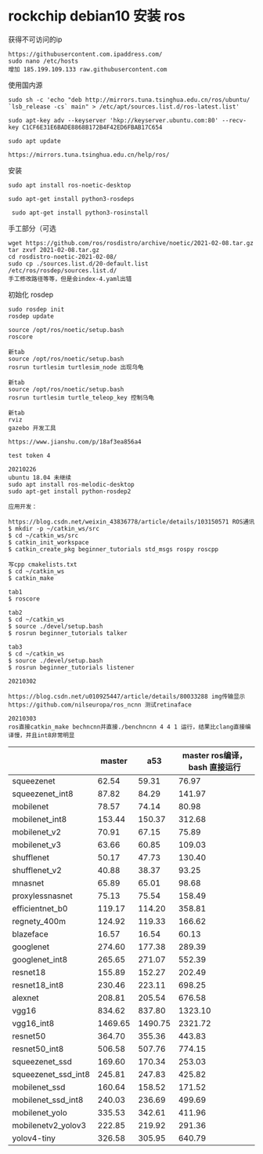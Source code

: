 # rockchip debian10 安装 ros

获得不可访问的ip

```
https://githubusercontent.com.ipaddress.com/
sudo nano /etc/hosts
增加 185.199.109.133 raw.githubusercontent.com
```



使用国内源

```
sudo sh -c 'echo "deb http://mirrors.tuna.tsinghua.edu.cn/ros/ubuntu/ `lsb_release -cs` main" > /etc/apt/sources.list.d/ros-latest.list'

sudo apt-key adv --keyserver 'hkp://keyserver.ubuntu.com:80' --recv-key C1CF6E31E6BADE8868B172B4F42ED6FBAB17C654

sudo apt update

https://mirrors.tuna.tsinghua.edu.cn/help/ros/
```

安装

```
sudo apt install ros-noetic-desktop

sudo apt-get install python3-rosdeps

 sudo apt-get install python3-rosinstall
```

手工部分（可选

```
wget https://github.com/ros/rosdistro/archive/noetic/2021-02-08.tar.gz
tar zxvf 2021-02-08.tar.gz
cd rosdistro-noetic-2021-02-08/
sudo cp ./sources.list.d/20-default.list  /etc/ros/rosdep/sources.list.d/
手工修改路径等等，但是会index-4.yaml出错
```

初始化 rosdep

```
sudo rosdep init
rosdep update
```

```
source /opt/ros/noetic/setup.bash
roscore

新tab 
source /opt/ros/noetic/setup.bash
rosrun turtlesim turtlesim_node 出现乌龟

新tab 
source /opt/ros/noetic/setup.bash
rosrun turtlesim turtle_teleop_key 控制乌龟

新tab 
rviz  
gazebo 开发工具

https://www.jianshu.com/p/18af3ea856a4
```

```
test token 4 
```



```
20210226
ubuntu 18.04 未继续
sudo apt install ros-melodic-desktop
sudo apt-get install python-rosdep2
```

```
应用开发：

https://blog.csdn.net/weixin_43836778/article/details/103150571 ROS通讯
$ mkdir -p ~/catkin_ws/src
$ cd ~/catkin_ws/src
$ catkin_init_workspace
$ catkin_create_pkg beginner_tutorials std_msgs rospy roscpp

写cpp cmakelists.txt
$ cd ~/catkin_ws
$ catkin_make

tab1
$ roscore

tab2
$ cd ~/catkin_ws
$ source ./devel/setup.bash
$ rosrun beginner_tutorials talker 

tab3
$ cd ~/catkin_ws
$ source ./devel/setup.bash
$ rosrun beginner_tutorials listener

```

```
20210302

https://blog.csdn.net/u010925447/article/details/80033288 img传输显示
https://github.com/nilseuropa/ros_ncnn 测试retinaface
```



```
20210303
ros直接catkin_make bechncnn并直接./benchncnn 4 4 1 运行，结果比clang直接编译慢，并且int8非常明显
```

| |master|a53|master ros编译，bash 直接运行|
|----|----|----|----|
|         squeezenet|    62.54 |   59.31|   76.97     |
|    squeezenet_int8|    87.82 |   84.29|  141.97     |
|          mobilenet|    78.57 |   74.14|   80.98     |
|     mobilenet_int8|   153.44 |  150.37|  312.68     |
|       mobilenet_v2|    70.91 |   67.15|   75.89     |
|       mobilenet_v3|    63.66 |   60.85|  109.03     |
|         shufflenet|    50.17 |   47.73|  130.40     |
|      shufflenet_v2|    40.88 |   38.37|   93.25     |
|            mnasnet|    65.89 |   65.01|   98.68     |
|    proxylessnasnet|    75.13 |   75.54|  158.49     |
|    efficientnet_b0|   119.17 |  114.20|  358.81     |
|       regnety_400m|   124.92 |  119.33|  166.62     |
|          blazeface|    16.57 |   16.54|   60.13     |
|          googlenet|   274.60 |  177.38|  289.39     |
|     googlenet_int8|   265.65 |  271.07|  552.39     |
|           resnet18|   155.89 |  152.27|  202.49     |
|      resnet18_int8|   230.46 |  223.11|  698.25     |
|            alexnet|   208.81 |  205.54|  676.58     |
|              vgg16|   834.62 |  837.80| 1323.10     |
|         vgg16_int8|  1469.65 | 1490.75| 2321.72     |
|           resnet50|   364.70 |  355.36|  443.83     |
|      resnet50_int8|   506.58 |  507.76|  774.15     |
|     squeezenet_ssd|   169.60 |  170.34|  253.03     |
|squeezenet_ssd_int8|   245.81 |  247.83|  425.82     |
|      mobilenet_ssd|   160.64 |  158.52|  171.52     |
| mobilenet_ssd_int8|   240.03 |  236.69|  499.69     |
|     mobilenet_yolo|   335.53 |  342.61|  411.96     |
| mobilenetv2_yolov3|   222.85 |  219.92|  291.36     |
|        yolov4-tiny|   326.58 |  305.95|  640.79     |